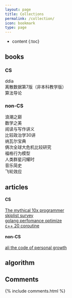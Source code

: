 ```yaml
---
layout: page
title: Collections
permalink: /collection/
icon: bookmark
type: page
---
```


* content
{:toc}

## books

### CS 

ddia <br>
离散数据第7版（非本科教学版）<br>
算法导论 <br>

###  non-CS

浪潮之巅 <br>
数学之美 <br>
阅读与写作讲义 <br>
比较政治学30讲 <br>
纳瓦尔宝典 <br>
俩次全球大危机比较研究 <br>
福格行为模型 <br>
人类群星闪耀时 <br>
音乐简史 <br>
飞轮效应 <br>

## articles

#### CS

[The mythical 10x programmer](http://antirez.com/news/112)<br>
[skiplist  survey](https://mp.weixin.qq.com/s/BPTrtRs_rQNCUmK05jO9aQ)<br>
[golang perfomance optimize](https://mp.weixin.qq.com/s/UHaCLhiIyLYVrba-nEUONA)<br>
[c++ 20 coroutine](https://zhuanlan.zhihu.com/p/498253158)<br>

#### non-CS

[ali the code of personal growth](https://mp.weixin.qq.com/s/UWXxz03AevZrI1qNfC7WZA)<br>

## algorithm


## Comments

{% include comments.html %}
